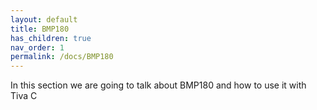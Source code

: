 ```yaml
---
layout: default
title: BMP180
has_children: true
nav_order: 1
permalink: /docs/BMP180
---
```



In this section we are going to talk about BMP180 and how to use it with Tiva C
